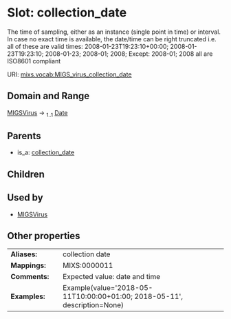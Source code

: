 
# Slot: collection_date


The time of sampling, either as an instance (single point in time) or interval. In case no exact time is available, the date/time can be right truncated i.e. all of these are valid times: 2008-01-23T19:23:10+00:00; 2008-01-23T19:23:10; 2008-01-23; 2008-01; 2008; Except: 2008-01; 2008 all are ISO8601 compliant

URI: [mixs.vocab:MIGS_virus_collection_date](https://w3id.org/mixs/vocab/MIGS_virus_collection_date)


## Domain and Range

[MIGSVirus](MIGSVirus.md) &#8594;  <sub>1..1</sub> [Date](types/Date.md)

## Parents

 *  is_a: [collection_date](collection_date.md)

## Children


## Used by

 * [MIGSVirus](MIGSVirus.md)

## Other properties

|  |  |  |
| --- | --- | --- |
| **Aliases:** | | collection date |
| **Mappings:** | | MIXS:0000011 |
| **Comments:** | | Expected value: date and time |
| **Examples:** | | Example(value='2018-05-11T10:00:00+01:00; 2018-05-11', description=None) |

